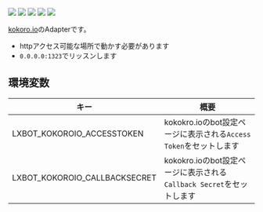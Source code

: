 [![](https://cloud.drone.io/api/badges/lxbot/adapter-kokoro.io/status.svg)](https://cloud.drone.io/lxbot/adapter-kokoro.io)
[![](https://goreportcard.com/badge/github.com/lxbot/adapter-kokoro.io)](https://goreportcard.com/report/github.com/lxbot/adapter-kokoro.io)
[![](https://img.shields.io/github/license/lxbot/adapter-kokoro.io.svg)](https://github.com/lxbot/adapter-kokoro.io/blob/master/LICENSE)
[![](http://img.shields.io/badge/godoc-reference-5272B4.svg)](https://godoc.org/github.com/lxbot/adapter-kokoro.io)
[![](https://img.shields.io/docker/image-size/lxbot/adapter-kokoro.io)](https://hub.docker.com/r/lxbot/adapter-kokoro.io)

[kokoro.io](https://kokoro.io)のAdapterです。

- httpアクセス可能な場所で動かす必要があります
- `0.0.0.0:1323`でリッスンします

## 環境変数

| キー | 概要 |
| ---- | ---- |
| LXBOT_KOKOROIO_ACCESSTOKEN | kokokro.ioのbot設定ページに表示される`Access Token`をセットします |
| LXBOT_KOKOROIO_CALLBACKSECRET | kokokro.ioのbot設定ページに表示される`Callback Secret`をセットします |